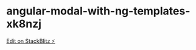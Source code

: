 # angular-modal-with-ng-templates-xk8nzj

[Edit on StackBlitz ⚡️](https://stackblitz.com/edit/angular-modal-with-ng-templates-xk8nzj)